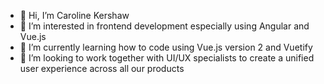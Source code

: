 - 👋 Hi, I’m Caroline Kershaw
- 👀 I’m interested in frontend development especially using Angular and Vue.js
- 🌱 I’m currently learning how to code using Vue.js version 2 and Vuetify
- 💞️ I’m looking to work together with UI/UX specialists to create a unified user experience across all our products

